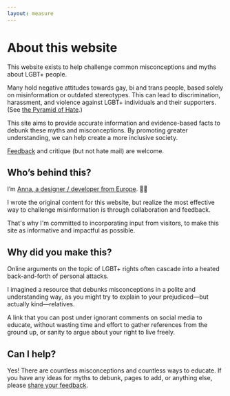 ```yaml
---
layout: measure
---
```


# About this website

This website exists to help challenge common misconceptions and myths about LGBT+ people.

Many hold negative attitudes towards gay, bi and trans people, based solely on misinformation or outdated stereotypes. This can lead to discrimination, harassment, and violence against LGBT+ individuals and their supporters. (See [the Pyramid of Hate](https://www.adl.org/sites/default/files/documents/pyramid-of-hate.pdf).)

This site aims to provide accurate information and evidence-based facts to debunk these myths and misconceptions. By promoting greater understanding, we can help create a more inclusive society.

[Feedback](#) and critique (but not hate mail) are welcome.


## Who’s behind this?

I’m [Anna, a designer / developer from Europe](https://annafilou.com). 👋🏻 

I wrote the original content for this website, but realize the most effective way to challenge misinformation is through collaboration and feedback. 

That's why I'm committed to incorporating input from visitors, to make this site as informative and impactful as possible.

## Why did you make this?

Online arguments on the topic of LGBT+ rights often cascade into a heated back-and-forth of personal attacks. 

I imagined a resource that debunks misconceptions in a polite and understanding way, as you might try to explain to your prejudiced—but actually kind—relatives.

A link that you can post under ignorant comments on social media to educate, without wasting time and effort to gather references from the ground up, or sanity to argue about your right to live freely.

## Can I help?

Yes! There are countless misconceptions and countless ways to educate. If you have any ideas for myths to debunk, pages to add, or anything else, please [share your feedback]().
